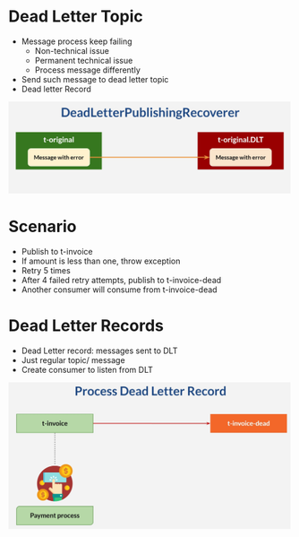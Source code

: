 # Dead Letter Topic

* Message process keep failing
  * Non-technical issue
  * Permanent technical issue
  * Process message differently 
* Send such message to dead letter topic
* Dead letter Record

![img_2.png](img_2.png)


# Scenario
* Publish to t-invoice
* If amount is less than one, throw exception
* Retry 5 times
* After 4 failed retry attempts, publish to t-invoice-dead
* Another consumer will consume from t-invoice-dead


# Dead Letter Records

* Dead Letter record: messages sent to DLT
* Just regular topic/ message
* Create consumer to listen from DLT

![img_3.png](img_3.png)